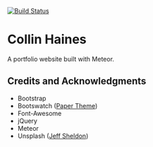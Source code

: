 [![Build Status](https://travis-ci.org/collinhaines/pigeonhole.svg?branch=master)](https://travis-ci.org/collinhaines/pigeonhole)

# Collin Haines
A portfolio website built with Meteor.

## Credits and Acknowledgments
* Bootstrap
* Bootswatch ([Paper Theme](https://bootswatch.com/paper/))
* Font-Awesome
* jQuery
* Meteor
* Unsplash ([Jeff Sheldon](https://unsplash.com/photos/9dI3g8owHiI))
